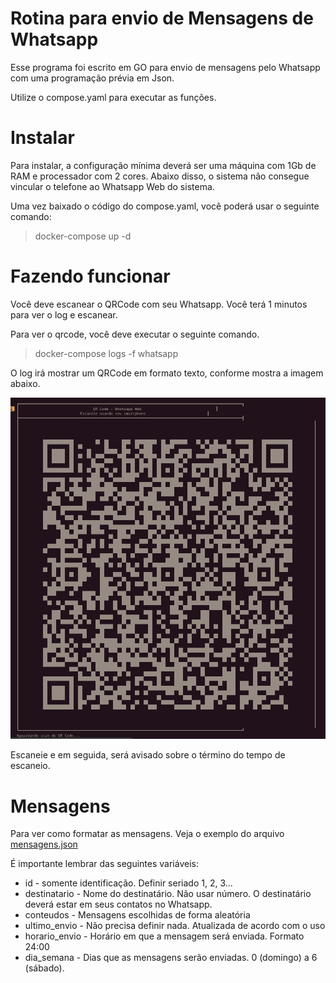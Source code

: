 # Rotina para envio de Mensagens de Whatsapp

Esse programa foi escrito em GO para envio de mensagens pelo Whatsapp com uma programação prévia em Json.

Utilize o compose.yaml para executar as funções.

# Instalar
Para instalar, a configuração mínima deverá ser uma máquina com 1Gb de RAM e processador com 2 cores. Abaixo disso, o sistema não consegue vincular o telefone ao Whatsapp Web do sistema.

Uma vez baixado o código do compose.yaml, você poderá usar o seguinte comando:

> docker-compose up -d

# Fazendo funcionar
Você deve escanear o QRCode com seu Whatsapp. Você terá 1 minutos para ver o log e escanear.

Para ver o qrcode, você deve executar o seguinte comando.

> docker-compose logs -f whatsapp

O log irá mostrar um QRCode em formato texto, conforme mostra a imagem abaixo.

![Código QRCode a ser escaneado ao ver os logs](./img/qrcode.png)

Escaneie e em seguida, será avisado sobre o término do tempo de escaneio.

# Mensagens
Para ver como formatar as mensagens. Veja o exemplo do arquivo [mensagens.json](data/mensagens.json)

É importante lembrar das seguintes variáveis:
- id - somente identificação. Definir seriado 1, 2, 3...
- destinatario - Nome do destinatário. Não usar número. O destinatário deverá estar em seus contatos no Whatsapp.
- conteudos - Mensagens escolhidas de forma aleatória
- ultimo_envio - Não precisa definir nada. Atualizada de acordo com o uso
- horario_envio - Horário em que a mensagem será enviada. Formato 24:00
- dia_semana - Dias que as mensagens serão enviadas. 0 (domingo) a 6 (sábado).

